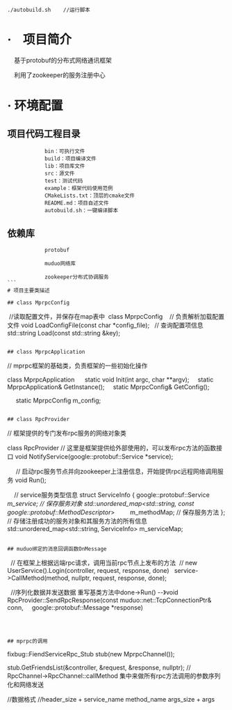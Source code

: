```
./autobuild.sh    //运行脚本
```

# ·    项目简介

    基于protobuf的分布式网络通讯框架

    利用了zookeeper的服务注册中心

# ·    环境配置

##        项目代码工程目录
```
            bin：可执行文件
            build：项目编译文件
            lib：项目库文件
            src：源文件
            test：测试代码
            example：框架代码使用范例
            CMakeLists.txt：顶层的cmake文件
            README.md：项目自述文件
            autobuild.sh：一键编译脚本
```
            
## 依赖库
```
            protobuf      

            muduo网络库

            zookeeper分布式协调服务
```           
# 项目主要类描述

## class MprpcConfig

```
 //读取配置文件，并保存在map表中
 class MprpcConfig
 
 // 负责解析加载配置文件
 void LoadConfigFile(const char *config_file);
 
 // 查询配置项信息
 std::string Load(const std::string &key);
```

## class MprpcApplication

```
// mprpc框架的基础类，负责框架的一些初始化操作

class MprpcApplication
     static void Init(int argc, char **argv);
     static MprpcApplication& GetInstance();
     static MprpcConfig& GetConfig();

     static MprpcConfig m_config;
```

## class RpcProvider

```
// 框架提供的专门发布rpc服务的网络对象类

class RpcProvider
 // 这里是框架提供给外部使用的，可以发布rpc方法的函数接口
 void NotifyService(google::protobuf::Service *service);

     // 启动rpc服务节点并向zookeeper上注册信息，开始提供rpc远程网络调用服务
 void Run();

    // service服务类型信息
 struct ServiceInfo
 {
 google::protobuf::Service *m_service; // 保存服务对象
 std::unordered_map<std::string, const google::protobuf::MethodDescriptor*>         m_methodMap; // 保存服务方法
 };
 // 存储注册成功的服务对象和其服务方法的所有信息
 std::unordered_map<std::string, ServiceInfo> m_serviceMap;
```

## muduo绑定的消息回调函数OnMessage

```

  // 在框架上根据远端rpc请求，调用当前rpc节点上发布的方法
  // new UserService().Login(controller, request, response, done)
  service->CallMethod(method, nullptr, request, response, done);


  //序列化数据并发送数据
重写基类方法中done->Run() --》void RpcProvider::SendRpcResponse(const muduo::net::TcpConnectionPtr& conn,     google::protobuf::Message *response)

    
```

## mprpc的调用

```

fixbug::FiendServiceRpc_Stub stub(new MprpcChannel());

stub.GetFriendsList(&controller, &request, &response, nullptr); // RpcChannel->RpcChannel::callMethod 集中来做所有rpc方法调用的参数序列化和网络发送

//数据格式
//header_size + service_name method_name args_size + args

```

